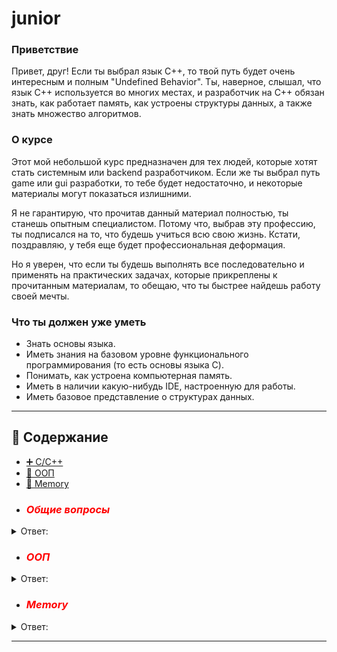 # junior

### Приветствие

Привет, друг! Если ты выбрал язык C++, то твой путь будет очень интересным и полным "Undefined Behavior". Ты, наверное,
слышал, что язык C++ используется во многих местах, и разработчик на C++ обязан знать, как работает память, как устроены
структуры данных, а также знать множество алгоритмов.

### О курсе

Этот мой небольшой курс предназначен для тех людей, которые хотят стать системным или backend разработчиком. Если же ты
выбрал путь game или gui разработки, то тебе будет недостаточно, и некоторые материалы могут показаться излишними.

Я не гарантирую, что прочитав данный материал полностью, ты станешь опытным специалистом. Потому что, выбрав эту
профессию, ты подписался на то, что будешь учиться всю свою жизнь. Кстати, поздравляю, у тебя еще будет профессиональная
деформация.

Но я уверен, что если ты будешь выполнять все последовательно и применять на практических задачах, которые прикреплены к
прочитанным материалам, то обещаю, что ты быстрее найдешь работу своей мечты.

### Что ты должен уже уметь

- Знать основы языка.
- Иметь знания на базовом уровне функционального программирования (то есть основы языка C).
- Понимать, как устроена компьютерная память.
- Иметь в наличии какую-нибудь IDE, настроенную для работы.
- Иметь базовое представление о структурах данных.

---

##  📑 Содержание
* [➕ C/C++](#-cc)
* [🧳 ООП](#инкапсуляция)
* [🧩 Memory](#выделение-и-управление-памятью)

[//]: # (* [⭐️ Эффективный C++]&#40;#effecive&#41;)

- ### <span style="color:red">*Общие вопросы*</span>

<details><summary>Ответ:</summary>

## ➕ C/C++

### const

#### Функция

1. Изменение переменной, указывающее на то, что переменная не может быть изменена;
2. Измененные указатели, разделенные на указатели на const (указатель на const) и указатели, которые сами являются
   константами (const указатель, const указатель);
3. Измененные ссылки, ссылки на константы (ссылка на const), используются для типов формальных параметров, что позволяет
   избежать копирования и модификации функции значений;
4. Украшение функции-члена, указывающее на то, что переменные-члены не могут быть изменены внутри функции-члена.

#### const Указатели и ссылки

* Указатель
    * Указатель на const
    * Указатель на саму константу (const указатель)
* Ссылка
    * Ссылка на const
    * Нет const ссылки, потому что ссылка является псевдонимом объекта, ссылка не является объектом

> (Думайте об этом для удобства) Значение, измененное const (после const), не может быть изменено, например `p2`, `p3` в
> примере использования ниже

#### использование

const использование

```c++
    // класс
    class A
    {
    private:
        const int a;                // константный объект-член, может использовать список инициализации или инициализатор в классе
    
    public:
        // Конструктор
        A() : a(0) { };
        A(int x) : a(x) { };        //  список инициализации
    
        //  const может использоваться для различения перегруженных функций
        int getValue();             //  обычная функция-член
        int getValue() const;       // константная функция-член, не должна изменять значение любого члена данных в классе
    };
    
    void function()
    {
        // объект
        A b;                        // обычный объект, может вызывать все функции-члены
        const A a;                  // константный объект, может вызывать только константные функции-члены
        const A *p = &a;            // переменная указателя, указывает на константный объект
        const A &q = a;             // ссылка на константный объект
    
        // указатель
        char greeting[] = "Hello";
        char* p1 = greeting;                // переменная указателя, указывающая на переменную массива символов
        const char* p2 = greeting;          // переменная указателя, указывающая на константу массива символов (char, за которым следует const, указывает на то, что указываемый символ (char) не может быть изменен)
        char* const p3 = greeting;          // сам по себе является константным указателем на переменную массива символов (const, за которым следует p3, указывает на то, что сам указатель p3 не может быть изменен)
        const char* const p4 = greeting;    // указатель на саму константу, указывающий на константу массива символов
    }
    
    // функция
    void function1(const int Var);           // переданные параметры являются неизменными внутри функции
    void function2(const char* Var);         // Содержимое, на которое указывает параметр указателя, является константой
    void function3(char* const Var);         // параметр указателя является константой
    void function4(const int& Var);          // ссылочный параметр является константой внутри функции
    
    // возвращаемое значение функции
    const int function5();      // возвращает константу
    const int* function6();     // возвращает переменную указателя на константу, используйте: const int * p = function6 ();
    int* const function7();     // возвращает константный указатель на переменную, используйте: int * const p = function7 ();
```

#### #define и const константы

| #define                                         | const константы                |
|-------------------------------------------------|--------------------------------|
| Макроопределения, эквивалентные замене символов | декларации констант            |
| предварительная обработка                       | обработка компилятора          |
| без проверки типов безопасности                 | с проверкой типов безопасности |
| без выделения памяти                            | требуется выделение памяти     |
| хранится в сегменте кода                        | хранится в сегменте данных     |
| Может быть отменено с помощью `#undef`          | Не отменяемый                  |

### static

#### Функция

1. Изменение обычных переменных, изменение области хранения и жизненного цикла переменных, делает переменные, хранящиеся
   в статической области, выделяет пространство перед запуском функции `main`, если есть начальное значение,
   инициализирует его начальным значением, если нет начального значения, система использует значение по умолчанию для
   его инициализации.
2. Изменение обычных функций для указания области действия функции, которая может использоваться только в файле, где
   определена функция. При разработке проекта с несколькими людьми, чтобы предотвратить дублирование имен от функций в
   пространствах имен других людей, вы можете позиционировать функции как статические.
3. Декорирование переменных-членов. Декорирование переменных-членов так, что все объекты содержат только одну из
   переменных, и вы можете получить доступ к члену без создания объекта.
4. Декорирование функций-членов. Декорирование функций-членов так, чтобы к ним можно было получить доступ без создания
   объектов, но в статических функциях не могут быть доступны нестатические члены.

### указатель this

1. Указатель `this` - это специальный указатель, скрытый в каждой нестатической функции-члене. Он указывает на объект,
   который вызвал функцию-член.
2. При вызове функции-члена на объекте компилятор сначала присваивает адрес объекта указателю `this`, а затем вызывает
   функцию-член. Каждый раз, когда функция-член обращается к члену данных, неявно используется указатель `this`.
3. Когда вызывается функция-член, автоматически передается неявный параметр, который является указателем на объект, где
   находится функция-член.
4. Указатель `this` неявно объявлен как: `ClassName * const this`, что означает, что указатель `this` не может быть
   присвоен; в `const` функции-члене класса `ClassName` тип указателя `this` для: `const ClassName * const`, это
   означает, что объект, на который указывает указатель `this`, не может быть изменен (то есть данные члены таких
   объектов не могут быть присвоены);
5. `this` - это не обычная переменная, а rvalue, поэтому вы не можете получить адрес `this` (вы не можете `& this`).
6. Часто необходимо явно ссылаться на указатель `this` в следующих сценариях:
    1. Для реализации цепочечной ссылки на объект;
    2. Чтобы избежать выполнения присваиваний на одном и том же объекте;
    3. При реализации некоторых структур данных, таких как `list`.

### inline функция

#### Особенности

* Эквивалентно записи содержимого inline функции при вызове inline функции;
* Эквивалентно прямому выполнению тела функции без выполнения шагов входа в функцию;
* Эквивалентно макросу, но с большей проверкой типов, чем у макроса, он действительно имеет функциональные
  характеристики;
* Компилятор обычно не встраивает inline функции, которые включают сложные операции, такие как циклы, рекурсия и
  переключение;
* Функции, определенные в объявлениях классов, кроме виртуальных функций, автоматически неявно рассматриваются как
  inline функции.

#### использование

inline использование

```c++
// Утверждение 1 (плюс inline, рекомендуется)
inline int functionName(int first, int second,...);

// утверждение 2 (без inline)
int functionName(int first, int second,...);

// определение
inline int functionName(int first, int second,...) {/****/};

// внутри определения класса, неявно inline
class A {
    int doA() { return 0; }         // неявное встраивание
}

// определение вне класса, необходимо явно встроить
class A {
    int doA();
}
inline int A::doA() { return 0; }   // требуется явное встраивание
```

#### Этапы обработки компилятора для inline функций

1. Скопировать тело inline функции в точку вызова `inline` функции;
2. Выделить пространство памяти для локальных переменных в используемой `inline` функции;
3. Сопоставить входные параметры и возвращаемые значения `inline` функции с пространством локальных переменных
   вызывающего метода;
4. Если у `inline` функции есть несколько точек возврата, превратите ее в ветвь в конце блока кода inline функции (
   используя `GOTO`).

#### Преимущества и недостатки

Преимущества

1. Inline функции, как и макрофункции, выполняют расширение кода на месте вызывающего, устраняя необходимость в толчении
   параметров на стек, открытии и восстановлении стековых кадров и возвращении результатов и т. д., тем самым улучшая
   скорость выполнения программы.
2. По сравнению с макрофункциями, inline функции выполняют проверку безопасности или автоматическое преобразование
   типов (как и обычные функции) при расширении кода, в то время как макроопределения этого не делают.
3. Объявление функции-члена, которое также определено в классе, автоматически преобразует его в inline функцию, поэтому
   inline функции могут получить доступ к переменным-членам класса, в то время как макроопределения не могут.
4. Inline функции можно отладить во время выполнения, в то время как макроопределения - нет.

Недостатки

1. Раздутие кода. Встраивание происходит за счет раздутия кода (копирования), устраняя накладные расходы на вызов
   функций. Если время выполнения кода в теле функции больше, чем стоимость вызова функции, то прирост эффективности
   будет небольшим. С другой стороны, копирование кода для каждого вызова inline функции увеличит общий размер кода
   программы и потребует больше памяти.
2. Inline функцию нельзя обновить с обновлением библиотеки функций. Изменения в inline функции требуют повторной
   компиляции, в отличие от не-inline, которую можно прямо связать.
3. Является ли она inline или нет, находится за пределами контроля программиста. Inline функции - это просто предложения
   компилятору. Решение о встраивании функций принимает компилятор.

#### Может ли виртуальная функция быть inline функцией?

> [Are "inline virtual" member functions ever actually "inlined"?](Http://www.cs.technion.ac.il/users/yechiel/c++-faq/inline-virtuals.html)

* Виртуальная функция может быть inline функцией. Inline может изменить виртуальную функцию, но она не может быть
  встроена, когда виртуальная функция проявляет полиморфизм.
* Встраивание рекомендуется компилятором, а полиморфизм виртуальных функций происходит во время выполнения. Компилятор
  не может знать, какой код вызывается во время выполнения, поэтому виртуальные функции не могут быть встроены во время
  выполнения (runtime).
* `inline virtual` Единственное время, когда она может быть встроена: компилятор знает, какой класс вызывает объект (
  например, `Base::who()` ), только если у компилятора есть фактический объект, а не указатель или ссылка на объект,
  произойдет.

Использование виртуальной функции inline

```c++
#include <iostream>  
using namespace std;
class Base
{
public:
	inline virtual void who()
	{
		cout << "Я Base\n";
	}
	virtual ~Base() {}
};
class Derived : public Base
{
public:
	inline void who()  // Неявное встраивание при не написании inline
	{
		cout << "Я Derived\n";
	}
};

int main()
{
	// Здесь виртуальная функция who () вызывается через конкретный объект (b) класса (Base), который может быть определен во время компиляции, поэтому он может быть встроен, но будет ли он встроен, зависит от компиляции Устройство.
	Base b;
	b.who();

	// Здесь виртуальная функция вызывается через указатель, который является полиморфным и должен быть определен во время выполнения, поэтому он не может быть встроен.
	Base *ptr = new Derived();
	ptr->who();

	// Поскольку Base имеет виртуальный деструктор (virtual ~ Base () {}), при удалении сначала вызывается деструктор Derived, а затем деструктор Base, чтобы предотвратить утечки памяти.
	delete ptr;
	ptr = nullptr;

	system("pause");
	return 0;
} 
```

### volatile

```c++
volatile int i = 10; 
```

* Ключевое слово volatile является модификатором типа, и переменная типа, объявленная с его помощью, указывает, что она
  может быть изменена некоторыми факторами, неизвестными компилятору (операционная система, аппаратное обеспечение,
  другие потоки и т. д.). Таким образом, использование volatile говорит компилятору, что такие объекты не следует
  оптимизировать.
* Переменные, объявленные с помощью ключевого слова volatile, должны быть извлечены из памяти при каждом доступе к ним (
  переменные, которые не изменяются с помощью volatile, могут быть извлечены из регистров CPU из-за оптимизации
  компилятора)
* const может быть volatile (например, регистр состояния только для чтения)
* Указатель может быть volatile

### assert()

Утверждения являются макросами, а не функциями. Прототип макроса assert определен в `<assert.h>` (C), `<cassert>` (
C ++), и его роль заключается в прекращении выполнения программы, если его условие возвращает ошибку. Вы можете
отключить assert, определив `NDEBUG`, но это должно быть в начале исходного кода, перед `include <assert.h>` .

assert () использует

```c++
#define NDEBUG          // Добавьте эту строку, assert не доступен
#include <assert.h>

assert( p != NULL );    // assert не доступен
```

### sizeof()

* sizeof для массивов - получить размер всего массива.
* sizeof для указателей - получить размер пространства, занимаемого самим указателем.

### #pragma pack(n)

Установите структуру, объединение и переменные-члены класса, чтобы быть выровненными по n-байтам

#pragma pack (n) использует

```c++
#pragma pack(push)  // сохранить состояние выравнивания
#pragma pack(4)     // Установить 4-байтовое выравнивание

struct test
{
    char m1;
    double m4;
    int m3;
};

#pragma pack(pop)   // Восстановить выравнивание
```

### Поле битов

```c++
Bit mode: 2;    // mode состоит из 2 цифр
```

Класс может определить свои (нестатические) данные-члены в виде полей битов, которые содержат определенное количество
двоичных битов в поле битов. Когда программа должна передать двоичные данные другим программам или аппаратным
устройствам, обычно используется поле битов.

* Расположение поля битов в памяти зависит от машины
* Тип поля битов должен быть целым или перечисляемым типом. Поведение поля битов в знаковом типе будет зависеть от
  реализации.
* Оператор извлечения (&) не может быть применен к полю битов, и ни один указатель не может указывать на поле битов
  класса

### extern "C"

* Функции или переменные с квалификатором extern имеют тип extern
* Переменные и функции, декорированные с помощью `extern" C "`, компилируются и связываются в C

Функция `extern" C "` заключается в том, чтобы позволить компилятору C ++ рассматривать код, объявленный с
помощью `extern" C "`, как код на языке C, что может избежать проблемы, что код не может быть связан с символами в
библиотеке языка C из-за модификации символов. .

extern "C" демо

```c++
#ifdef __cplusplus
extern "C" {
#endif

void *memset(void *, int, size_t);

#ifdef __cplusplus
}
#endif
```

### struct с typedef struct

#### В C

```c++
// c
typedef struct Student {
    int age; 
} S;
```

Эквивалентно

```c++
// c
struct Student { 
    int age; 
};

typedef struct Student S;
```

В этот момент `S` эквивалентен` struct Student`, но два идентификатора пространства имен различны.

Вы также можете определить `void Student(){}`, который не конфликтует с `struct Student` .

#### На C++

Правила компилятора для размещения символов (правила поиска) изменились, поэтому они отличаются от языка C.

Во-первых, если определено `struct Student {...};` в пространстве идентификаторов класса, при
использовании `Student me;` компилятор будет искать в глобальной таблице идентификаторов. Если `Student` не найден, он
будет искать в идентификаторе класса.

Это означает, что можно использовать `Student` или `struct Student`, как показано ниже:

```c++
// cpp
struct Student { 
    int age; 
};

void f( Student me );       // верно, ключевое слово "struct" можно опустить
```

Если определена функция с тем же именем, что и `Student`, `Student` представляет только функцию, а не структуру, как
показано ниже:

```c++
typedef struct Student { 
    int age; 
} S;

void Student() {}           //Верно, "Student" представляет только эту функцию после определения

//void S() {}               // Ошибка, символ "S" уже определен как псевдоним для "struct Student"

int main() {
    Student(); 
    struct Student me;      // Или "S me";
    return 0;
}
```

### struct и class в C ++

В общем, struct больше подходит для реализации структуры данных, а class больше подходит для реализации объекта.

#### Разница

* Самое существенное отличие - это контроль доступа по умолчанию
    1. Наследуемые права доступа по умолчанию. У struct они публичные, а у class - приватные.
    2. struct как тело реализации структуры данных, его контроль доступа к данным по умолчанию является публичным, а
       class как тело реализации объекта, его контроль доступа к переменным-членам по умолчанию является приватным.

### union union

Union - это специальный класс, который экономит пространство. Union может иметь несколько членов данных, но только один
член данных может иметь значение в любое время. Когда члену присваивается значение, другие члены становятся
неопределенными. Union имеет следующие характеристики:

* Символ контроля доступа по умолчанию - public
* Может содержать конструкторы и деструкторы
* Не может содержать членов типа ссылки
* Не может наследоваться от других классов и не может использоваться в качестве базового класса
* Не может содержать виртуальных функций
* Анонимный union может напрямую обращаться к членам union в области, где он определен
* Анонимный union не может содержать защищенных членов или частных членов
* Глобальный анонимный union должен быть статическим

демо union

```c++
#include<iostream>

union UnionTest {
    UnionTest() : i(10) {};
    int i;
    double d;
};

static union {
    int i;
    double d;
};

int main() {
    UnionTest u;

    union {
        int i;
        double d;
    };

    std::cout << u.i << std::endl;  // Вывод UnionTest union 10

    ::i = 20;
    std::cout << ::i << std::endl;  // Вывод глобального статического анонимного union 20

    i = 30;
    std::cout << i << std::endl;    // Вывод локального анонимного union 30

    return 0;
}
```

### C реализует классы C ++

C реализует объектно-ориентированные особенности C ++ (инкапсуляция, наследование, полиморфизм)

* Инкапсуляция: Используйте указатели на функции для инкапсуляции свойств и методов в структурах
* Наследование: вложенность структур
* Полиморфизм: указатели на функции родительских и дочерних методов отличаются

> [Можно ли написать объектно-ориентированный код на C? [закрыто]](https://stackoverflow.com/a/351745)

### explicit (ключевое слово)

* Модификация конструктора explicit предотвращает неявное преобразование и инициализацию копированием
* Явные преобразования могут предотвратить неявные преобразования, за
  исключением [преобразования по контексту](https://en.cppreference.com/w/cpp/language/implicit_conversion)

демо explicit

```c++
struct A
{
	A(int) { }
	operator bool() const { return true; }
};

struct B
{
	explicit B(int) {}
	explicit operator bool() const { return true; }
};

void doA(A a) {}

void doB(B b) {}

int main()
{
	A a1(1);		// OK: прямая инициализация
	A a2 = 1;		// OK: инициализация копированием
	A a3{ 1 };		// OK: прямая инициализация списка
	A a4 = { 1 };		// OK: инициализация копированием списка
	A a5 = (A)1;		// OK: разрешено явное преобразование static_cast
	doA(1);			// OK: разрешено неявное преобразование из int в A
	if (a1);		// OK: неявное преобразование из A в bool с использованием функции преобразования A ::operator bool()
	bool a6(a1);		// OK: неявное преобразование из A в bool с использованием функции преобразования A::operator bool()
	bool a7 = a1;		// OK: неявное преобразование из A в bool с использованием функции преобразования A::operator bool()
	bool a8 = static_cast<bool>(a1);  // OK: static_cast для прямой инициализации

	B b1(1);		// OK: прямая инициализация
	B b2 = 1;		// Ошибка: объект, измененный с помощью явного конструктора, не может быть инициализирован копированием
	B b3{ 1 };		// OK: прямая инициализация списка
	B b4 = { 1 };		// Ошибка: объект, измененный с помощью явного конструктора, не может инициализировать список копированием
	B b5 = (B)1;		// OK: разрешено явное преобразование static_cast
	doB(1);			// Ошибка: объекты, конструктор которых явно изменен, не могут быть неявно преобразованы из int в B
	if (b1);		// OK: объекты, измененные с помощью явной функции преобразования B::operator bool(), могут быть преобразованы из B в bool по контексту
	bool b6(b1);		// OK: объекты, измененные с помощью явной функции преобразования B::operator bool(), могут быть преобразованы из B в bool по контексту
	bool b7 = b1;		// Ошибка: объекты, измененные с помощью явной функции преобразования B :: operator bool (), не могут быть неявно преобразованы
	bool b8 = static_cast<bool>(b1);  // OK: static_cast выполняет прямую инициализацию

	return 0;
}
```

### friend - класс-друг и функция-друг

* Доступ к приватным членам
* Разрушение инкапсуляции
* Дружба не транзитивна
* Односторонняя дружба
* Нет ограничений на форму и количество деклараций дружбы

### using

#### Использование выражения

`using declaration` вводит только одного члена пространства имен за раз. Это позволяет нам точно знать, какое имя
ссылается в программе. Например:

```c++
using namespace_name :: name;
```

#### Использование декларации конструктора

В C ++ 11 производный класс может повторно использовать конструктор, определенный его непосредственным базовым классом.

```c++
class Derived : Base {
public:
    using Base::Base;
    /* ... */
};
```

Как указано выше, для каждого конструктора базового класса компилятор генерирует соответствующий ему конструктор
производного класса (список параметров точно такой же). Генерируется следующий тип конструктора:

```c++
Derived (parms): Base (args) {}
```

#### Инструкции using

Директива `using` делает видимыми все имена в определенном пространстве имен, поэтому нам не нужно добавлять к ним
никаких префиксных квалификаторов. Например:

```c++
using namespace_name name;
```

#### Минимизация `using directives` для загрязнения пространств имен

> В общем, безопаснее использовать команду using, чем компилировать команду using, потому что она **импортирует только
указанное имя**. Если имя конфликтует с локальным именем, компилятор **выдаст инструкции**. Компилировать команду using
> импортирует все имена, включая имена, которые могут быть не нужны. Если есть конфликт с локальным именем, локальное
> имя
> переопределит версию пространства имен, и компилятор не выдаст предупреждение. Кроме того, открытость пространства
> имен
> означает, что имена пространства имен могут быть разбросаны в разных местах, что затрудняет точное знание, какие имена
> были добавлены.

демо using

Минимизация `using directives`

```c++
using namespace std;
```

Вы должны чаще использовать `using declarations`

```c++
int x;
std::cin >> x ;
std::cout << x << std::endl;
```

или

```c++
using std::cin;
using std::cout;
using std::endl;
int x;
cin >> x;
cout << x << endl;
```

### :: оператор разрешения области видимости

#### классификация

1. Глобальная область видимости (`:: name`): используется перед именами типов (классы, члены класса, функции-члены,
   переменные и т. д.), чтобы указать, что область видимости - это глобальное пространство имен
2. Символ области видимости класса (`class :: name`): используется для указания, что область видимости указанного типа
   относится к классу
3. Область видимости пространства имен (`namespace :: name`): используется для указания, что область видимости
   указанного типа относится к пространству имен

демо ::

```c++
int count = 11;         // Глобальный (: :) count

class A {
public:
	static int count;   // Count (A::count) класса A
};
int A::count = 21;

void fun()
{
	int count = 31;     // Инициализируем локальный count как 31
	count = 32;         // Устанавливаем локальный count как 32
}

int main() {
	::count = 12;       // Тест 1: Устанавливаем глобальный count как 12

	A::count = 22;      // Тест 2: Устанавливаем count класса A как 22

	fun();		        // Тест 3

	return 0;
}
```

### enum - тип enum

#### Область перечисления

```c++
enum class open_modes { input, output, append };
```

#### Неограниченный тип перечисления

```c++
enum color { red, yellow, green };
enum { floatPrec = 6, doublePrec = 10 };
```

### decltype

Ключевое слово decltype используется для проверки объявленного типа или типа выражения и классификации значения
сущности. грамматика:

```c++
decltype ( expression )
```

демо decltype

```c++
// Возврат хвоста позволяет нам объявить тип возврата после списка параметров
template <typename It>
auto fcn(It beg, It end) -> decltype(*beg)
{
    / обработка последовательности
    return *beg;     // возвращаем ссылку на элемент в последовательности
}
// Чтобы использовать члены параметра шаблона, вы должны использовать typename
template <typename It>
auto fcn2(It beg, It end) -> typename remove_reference<decltype(*beg)>::type
{
    // обработка последовательности
    return * beg; // возвращаем копию элемента в последовательности
}
```

### ссылка

#### ссылка lvalue

Обычная ссылка, которая обычно представляет собой идентичность объекта.

#### ссылка rvalue

Ссылка rvalue - это ссылка, которая должна быть связана с rvalue (временным объектом, объектом, подлежащим уничтожению)
и обычно представляет собой значение объекта.

Ссылка rvalue реализует Move Sementics и Perfect Forwarding. Ее основная цель двояка:

* Устранить ненужное копирование объектов при взаимодействии двух объектов, экономя вычислительные ресурсы хранения и
  повышая эффективность.
* Возможность более кратко определить обобщенные функции.

#### Сворачивание ссылок

* `X & &`, `X & &&`, `X && &` могут быть свернуты в `X &`
* `X && &&` может быть свернут в `X &&`

### Макрос

* Определение макроса может реализовать функцию, похожую на функцию, но это все же не функция, и "параметры" в скобках в
  определении макроса - это не настоящие параметры. "Параметры" заменяются один к одному при расширении макроса.

### Список инициализации членов

преимущества

* Более эффективно: Нет необходимости вызывать конструктор по умолчанию еще раз.
* В некоторых случаях необходимо использовать список инициализации:
    1. Константные члены, потому что константы можно только инициализировать и не могут быть присвоены, поэтому они
       должны быть помещены в список инициализации
    2. Типы ссылок. Ссылки должны быть инициализированы в момент определения и не могут быть переназначены, поэтому они
       также должны быть записаны в список инициализации.
    3. Нет класса типа для конструктора по умолчанию, потому что список инициализации можно использовать для
       инициализации без необходимости вызывать конструктор по умолчанию.

### initializer_list список инициализации

Инициализируйте объект с помощью списка инициализаторов в фигурных скобках, где соответствующий конструктор принимает
параметр `std :: initializer_list`.

использование initializer_list

```c++
#include <iostream>
#include <vector>
#include <initializer_list>
 
template <class T>
struct S {
    std::vector<T> v;
    S(std::initializer_list<T> l) : v(l) {
         std::cout << "constructed with a " << l.size() << "-element list\n";
    }
    void append(std::initializer_list<T> l) {
        v.insert(v.end(), l.begin(), l.end());
    }
    std::pair<const T*, std::size_t> c_arr() const {
        return {&v[0], v.size()};  // Copy the list initialization in the return statement
                                   // this does not use std :: initializer_list
    }
};
 
template <typename T>
void templated_fn(T) {}
 
int main()
{
    S<int> s = {1, 2, 3, 4, 5}; // copy initialization
    s.append({6, 7, 8});      // list initialization in function call
 
    std::cout << "The vector size is now " << s.c_arr().second << " ints:\n";
 
    for (auto n : s.v)
        std::cout << n << ' ';
    std::cout << '\n';
 
    std::cout << "Range-for over brace-init-list: \n";
 
    for (int x : {-1, -2, -3}) // auto rules make this band for work
        std::cout << x << ' ';
    std::cout << '\n';
 
    auto al = {10, 11, 12};   // special rules for auto
 
    std::cout << "The list bound to auto has size() = " << al.size() << '\n';
 
//    templated_fn({1, 2, 3}); // Compile error! "{1, 2, 3}" is not an expression,
                              // it has no type, so T cannot infer
    templated_fn<std::initializer_list<int>>({1, 2, 3}); // OK
    templated_fn<std::vector<int>>({1, 2, 3});           // also OK
}
```

### СТОП! Возьмите перерыв :)

- Ваша задача теперь - использовать на практике то, что вы прочитали.
- Перейдите по ссылке и выполните задачи уровня "easy", их около 30. У меня ушло 2 дня на это, когда я был
  новичком. [Удачи вам, и не забудьте вернуться](https://leetcode.com/tag/math/).

</details>

- ### <span style="color:red">*ООП*</span>

<details><summary>Ответ:</summary>

Объектно-ориентированное программирование (ООП) - это модель программирования программ с объектными концепциями, а также
абстрактный подход к разработке программ.

![Особенности объектно-ориентированного](img/junior/UML_diagrams_overview.svg.png)

Три особенности объектно-ориентированного - инкапсуляция, наследование и полиморфизм

### Инкапсуляция

Инкапсулируйте объективные вещи в абстрактные классы, и классы могут использовать только свои собственные данные и
методы для доверенных классов или объектов для работы, и скрывать недоверенную информацию. Ключевые слова: public,
protected, private. Не пишите по умолчанию в private.

* `public` члены: могут быть доступны любой сущности
* `protected` члены: разрешено доступ только подклассам и функциям-членам этого класса
* `private` члены: доступны только функциям-членам, классам-друзьям или функциям-друзьям этого класса

### Наследование

* Базовый класс (родительский класс) ——&gt; производный класс (подкласс)

#### Полиморфизм

* Полиморфизм, то есть множественные состояния (формы). Проще говоря, мы можем определить полиморфизм как способность
  сообщения отображаться в нескольких формах.
* Полиморфизм основан на инкапсуляции и наследовании.
* Классификация и реализация полиморфизма C:
    1. Ad-hoc Полиморфизм (во время компиляции): перегрузка функций, перегрузка операторов
    2. Подтип Полиморфизма (во время выполнения): виртуальная функция
    3. Параметрический Полиморфизм (во время компиляции): шаблон класса, шаблон функции
    4. Принудительный Полиморфизм (компиляция / выполнение): базовое преобразование типов, пользовательское
       преобразование типов

> [Четыре Полиморфизма в C++](https://catonmat.net/cpp-polymorphism)

#### Статический полиморфизм (во время компиляции / раннее связывание)

Перегрузка функций

```c++
class A
{
public:
    void do(int a);
    void do(int a, int b);
};
```

#### Динамический полиморфизм (во время выполнения / позднее связывание)

* Виртуальные функции: украшают функции-члены виртуальными, чтобы сделать их виртуальными
* Динамическое связывание: динамическое связывание происходит, когда виртуальная функция вызывается с использованием
  ссылки или указателя на базовый класс

**заметка:**

* Вы можете присвоить объект производного класса указателю или ссылке базового класса, и наоборот
* Обычные функции (не функции-члены класса) не могут быть виртуальными функциями
* Статические функции (static) не могут быть виртуальными функциями
* Конструктор не может быть виртуальной функцией (потому что когда вызывается конструктор, указатель виртуальной таблицы
  не находится в пространстве памяти объекта, указатель виртуальной таблицы должен быть сформирован после вызова
  конструктора)
* Встроенная функция не может быть виртуальной функцией, когда она показывает полиморфизм. Для объяснения см.:Может ли
  виртуальная функция быть встроенной функцией?

    - <details><summary>Ответ:</summary>
       Виртуальная функция может быть объявлена как встроенная с помощью ключевого слова inline, но компилятор может проигнорировать это объявление. Виртуальные функции обычно не являются встроенными, потому что они используют механизм динамического связывания, который требует определения адреса функции во время выполнения. Встроенные функции, с другой стороны, вставляются непосредственно в точку вызова во время компиляции
      </details>

Демо динамического полиморфизма

```c++
class Shape                     // класс формы
{
public:
    virtual double calcArea()
    {
        ...
    }
    virtual ~Shape();
};
class Circle : public Shape     // класс круга
{
public:
    virtual double calcArea();
    ...
};
class Rect : public Shape       // класс прямоугольника
{
public:
    virtual double calcArea();
    ...
};
int main()
{
    Shape * shape1 = new Circle(4.0);
    Shape * shape2 = new Rect(5.0, 6.0);
    shape1->calcArea();         // вызов метода в классе круга
    shape2->calcArea();         // вызов метода в классе прямоугольника
    delete shape1;
    shape1 = nullptr;
    delete shape2;
    shape2 = nullptr;
    return 0;
}
```

### Виртуальный деструктор

Виртуальный деструктор - это для разрешения указателя базового класса на объект производного класса и удаления объекта
производного класса с помощью указателя базового класса.

Демо виртуального деструктора

```c++
class Shape
{
public:
    Shape();                    // Конструктор не может быть виртуальным
    virtual double calcArea();
    virtual ~Shape();           // виртуальный деструктор
};
class Circle : public Shape     // класс круга
{
public:
    virtual double calcArea();
    ...
};
int main()
{
    Shape * shape1 = new Circle(4.0);
    shape1->calcArea();    
    delete shape1;  // Поскольку у Shape есть виртуальный деструктор, когда delete удаляет память, он сначала вызывает деструктор подкласса, а затем деструктор базового класса, чтобы предотвратить утечки памяти.
    shape1 = NULL;
    return 0；
}
```

### Чистые виртуальные функции

Чистая виртуальная функция - это особый вид виртуальной функции. Вы не можете дать значимую реализацию виртуальной
функции в базовом классе. Вместо этого вы объявляете его как чистую виртуальную функцию. Его реализация оставлена для
производных классов базового класса.

```c++
virtual int A() = 0;
```

### Виртуальные функции и чисто виртуальные функции

* Если в классе объявлена виртуальная функция, она реализуется, даже если она пуста. Её роль заключается в том, чтобы
  позволить этой функции быть переопределенной в подклассах. Так компилятор может использовать позднее связывание для
  достижения полиморфизма. Чисто виртуальная функция — это всего лишь интерфейс. Это объявление функции. Её реализацию
  необходимо оставить в подклассе.
* Виртуальные функции не могут быть переопределены в подклассах, но чисто виртуальные функции должны быть реализованы в
  подклассах для создания экземпляров подклассов.
* Виртуальный класс используется для "наследования реализации". Наследование интерфейса также означает наследование
  реализации родительского класса. Чисто виртуальные функции сосредотачиваются на единообразии интерфейса, а реализация
  выполняется подклассами.
* Класс с чисто виртуальной функцией называется абстрактным классом. Этот класс не может напрямую создавать объекты. Он
  может быть использован только после наследования и переопределения его виртуальной функции. После наследования
  абстрактного класса подклассы могут оставаться абстрактными или стать обычными классами.
* Виртуальный базовый класс — это базовый класс в виртуальном наследовании, подробности см. ниже.

> [C++ и связь виртуальных функций и pure виртуальных функций](./materials/virtual_functs.md)

### Указатель на виртуальную функцию, таблица виртуальных функций

* Указатель на виртуальную функцию: В объекте, содержащем класс виртуальной функции, он указывает на таблицу виртуальных
  функций, которая определяется во время выполнения.
* Таблица виртуальных функций: в программе в разделе только для чтения данных (`.rodata section`,
  см.: [структура хранения объектного файла](https://blog.twofei.com/496/)) хранятся указатели на виртуальные функции.
  Если производный класс реализует виртуальную функцию базового класса, указатель на виртуальную функцию исходного
  базового класса перезаписывается в виртуальной таблице и создается в соответствии с объявлением класса на этапе
  компиляции.

> [Механизм реализации функции (таблицы) C++ и моделирование реализации на языке C](https://blog.twofei.com/496/)

### Виртуальное наследование

Виртуальное наследование используется для решения проблемы ромбовидного наследования в условиях множественного
наследования (тратится место хранения и возникает неоднозначность).

Принцип реализации на нижнем уровне связан с компилятором. Обычно он реализуется с помощью **указателя на виртуальный
базовый класс** и **таблицы виртуального базового класса**. Каждый подкласс, наследуемый виртуально, имеет указатель на
виртуальный базовый класс (занимает место хранения указателя, 4 байта) и таблицу виртуального базового класса (не
занимает место хранения объектов класса) (Следует подчеркнуть, что виртуальный базовый класс все равно будет иметь копию
в подклассе, но будет не более одной копии, а не внутри подкласса); когда подкласс виртуального наследования наследуется
в качестве родительского класса, указатель на виртуальный базовый класс также будет унаследован.

На самом деле, `vbptr` относится к указателю на виртуальную базовую таблицу. Этот указатель указывает на виртуальную
базовую таблицу. Виртуальная таблица записывает смещение адреса виртуального базового класса и этого класса. Смещение
адреса, чтобы были найдены члены виртуального базового класса, и виртуальное наследование не нужно поддерживать две
идентичные копии общего базового класса (виртуального базового класса), как это делается при обычном множественном
наследовании, экономя место хранения.

### Виртуальное наследование, виртуальные функции

* Сходства: Оба используют виртуальные указатели (оба занимают место в классе) и виртуальные таблицы (оба не занимают
  место в классе)
* Разница:
    * Виртуальное наследование
        * Виртуальный базовый класс все еще существует в наследуемом классе и занимает только место в памяти
        * Таблица виртуального базового класса хранит смещение виртуального базового класса относительно прямого
          наследуемого класса
    * Виртуальная функция
        * Виртуальные функции не занимают место в памяти
        * Таблица виртуальных функций хранит адрес виртуальной функции

### Шаблонные классы, шаблоны членов, виртуальные функции

* Виртуальные функции могут использоваться в шаблонных классах
* Шаблон члена класса (будь то обычный класс или шаблон класса) (это функция-член шаблона) не может быть виртуальной
  функцией

### Абстрактный класс, интерфейсный класс, агрегатный класс

* Абстрактный класс: класс, содержащий чистые виртуальные функции
* Интерфейсный класс: Абстрактный класс, содержащий только чистые виртуальные функции
* Агрегатные классы: Пользователи могут напрямую обращаться к их членам и имеют специальный синтаксис инициализации.
  Соответствуют следующим характеристикам:
    * Все члены являются общедоступными
    * Конструктор не определен
    * Нет инициализации в классе
    * Нет базового класса, нет виртуальной функции

### СТОП! Возьмите перерыв :)

- Ваша задача теперь - использовать на практике то, что вы прочитали.
- Перейдите по ссылке и выполните задачи уровня "easy", их около 50. У меня ушло 3 дня на это, когда я был
  новичком. [Удачи вам, и не забудьте вернуться](https://leetcode.com/tag/tree/).

</details>

- ### <span style="color:red">*Memory*</span>

<details><summary>Ответ:</summary>

### Выделение и управление памятью

#### malloc, calloc, realloc, alloca

1. malloc: запросить указанное количество байтов памяти. Начальное значение в запрошенной памяти неопределенно.
2. calloc: для объекта указанной длины выделить память, которая может содержать указанное количество объектов. Каждый
   бит запрошенной памяти инициализируется на 0.
3. realloc: изменить длину ранее выделенной памяти (увеличить или уменьшить). При увеличении длины может потребоваться
   перемещение содержимого ранее выделенной области в другую достаточно большую область, при этом начальное значение в
   новой добавленной области неопределенно.
4. alloca: запросить память на стеке. Когда программа выходит из стека, она автоматически освобождает память. Однако
   следует отметить, что alloca не является переносимой и сложной для реализации на машинах без традиционных стеков.
   alloca не следует использовать в программах, которые должны быть широко портированы. C99 поддерживает массивы
   переменной длины (VLAs) и может использоваться вместо alloca.

#### malloc, free

Используются для выделения и освобождения памяти

Использование malloc, free

Запросить память и подтвердить успешность заявки

```c++
char *str = (char*) malloc(100);
assert(str != nullptr);
```

Указатель пуст после освобождения памяти

```c++
free(p); 
p = nullptr;
```

#### new、delete

1. new / new []: делают две вещи, сначала вызывают malloc на нижнем уровне для выделения памяти, а затем вызывают
   конструктор (создают объект).
2. delete / delete []: также выполняют две вещи, сначала вызывают деструктор (очищают ресурсы), а затем вызывают free на
   нижнем уровне для освобождения пространства.
3. new автоматически вычисляет количество требуемых байтов при запросе памяти, а malloc требует от нас ввода количества
   байтов запрошенного пространства памяти.

Демонстрация new, delete

Запросить память и подтвердить успешность заявки

```c++
int main()
{
    T* t = new T();     // сначала выделение памяти, затем конструктор
    delete t;           // сначала деструктор, затем освобождение памяти
    return 0;
}
```

#### Позиционированный new

Позиционированный new (placement new) позволяет нам передавать дополнительные адресные параметры в new для создания
объектов в заранее указанной области памяти.

```c++
new (place_address) type
new (place_address) type (initializers)
new (place_address) type [size]
new (place_address) type [size] { braced initializer list }
```

* `place_address` - это указатель
* `initializers` предоставляет (возможно, пустой) список начальных значений, разделенных запятыми

### delete this - это законно?

> [Законно ли (и морально) для функции-члена сказать delete this?](https://isocpp.org/wiki/faq/freestore-mgmt#delete-this)

Законно, но:

1. Должно быть гарантировано, что этот объект выделен через `new` (не `new[]`, не позиционированный new, не на стеке, не
   глобальный, не член других объектов)
2. Вы должны гарантировать, что функция-член, которая вызывает delete this, является последней функцией-членом, которая
   вызывает this
3. Вы должны гарантировать, что функция-член не вызывает this после `delete this`
4. Убедитесь, что никто не использует его после delete this

### Как определить класс, который может генерировать объекты только на куче (на стеке)?

> [Как определить класс, который может генерировать объекты только на куче (на стеке)?](https://www.nowcoder.com/questionTerminal/0a584aa13f804f3ea72b442a065a7618)

#### Только на куче

Метод: Сделать деструктор приватным

Причина: C ++ - это язык со статической привязкой. Компилятор управляет жизненным циклом объектов на стеке. Когда
компилятор выделяет стековое пространство для объектов класса, он сначала проверяет доступность деструктора класса. Если
деструктор недоступен, объект не может быть создан на стеке.

#### Только на стеке

Метод: перегрузить new и delete как private

Причина: Объект генерируется на куче с использованием операции new. Процесс делится на два этапа: на первом этапе
используется new для поиска доступной памяти на куче и выделения ее объекту; на втором этапе вызывается конструктор для
создания объекта. Установив операцию new в private, первый этап не может быть завершен, и объекты не могут быть
сгенерированы на куче.

### Умный указатель

#### В стандартной библиотеке C ++ (STL)

файл заголовка：`#include <memory>`

#### C++ 98

```cpp
std::auto_ptr<std::string> ps (new std::string(str))；
```

#### C++ 11

1. shared_ptr
2. unique_ptr
3. weak_ptr
4. auto_ptr (Устарел в C ++ 11)

* Класс shared_ptr реализует концепцию совместного владения. Несколько умных указателей указывают на один и тот же
  объект, и этот объект и его связанные ресурсы освобождаются, когда "последняя ссылка уничтожается". Для выполнения
  вышеуказанной работы в более сложных сценариях стандартная библиотека предоставляет вспомогательные классы, такие как
  weak_ptr, bad_weak_ptr и enable_shared_from_this.
* Класс unique_ptr реализует концепцию исключительного владения или строгого владения, обеспечивая, чтобы только один
  умный указатель мог указывать на объект в одно и то же время. Вы можете передать владение. Это особенно полезно для
  избежания утечек ресурсов, таких как забывание удалить после new.

##### shared_ptr

Несколько умных указателей могут делить один и тот же объект, и последний из объектов имеет обязанность уничтожить
объект и очистить все ресурсы, связанные с объектом.

* Поддержка пользовательского удалителя, которая может предотвратить проблемы Cross-DLL (объект создается с помощью new
  в динамической библиотеке ссылок (DLL), но удаляется другой DLL), и мьютекс автоматически освобождается

##### weak_ptr

weak_ptr позволяет вам делиться, но не владеть объектом. Как только последний умный указатель, который владеет объектом,
теряет владение, любой weak_ptr автоматически становится пустым. Поэтому, в дополнение к конструкторам по умолчанию и
копированию, weak_ptr предоставляет только конструктор "принять shared_ptr".

* Проблема циклов ссылок (два объекта, которые не использовались, фактически ссылаются друг на друга, заставляя их
  появляться в состоянии "использовано")

##### unique_ptr

`unique_ptr` - это тип, который стал доступен только с `C ++ 11`, и это умный указатель, который может помочь избежать
утечек ресурсов во время исключений. Используя исключительное владение, вы можете гарантировать, что объект и его
соответствующий ресурс принадлежат только одному указателю в одно и то же время. Как только вы уничтожите владение или
запрограммируете пустоту, или начнете владеть другим объектом, ранее владеемый объект будет уничтожен, и любые
соответствующие ресурсы будут освобождены.

* unique_ptr используется вместо auto_ptr

##### auto_ptr

Устарел в c ++ 11 из-за отсутствия языковых функций, таких как семантика `std::move` "для конструирования и
присваивания", и других недостатков.

##### Сравнение auto_ptr и unique_ptr

* auto_ptr может быть присвоен копия, и владение передается после копирования; unqiue_ptr не имеет семантики
  присваивания копий, но реализует семантику `move`;
* объекты auto_ptr не могут управлять массивами (разрушительный вызов `delete`), unique_ptr может управлять массивами (
  разрушительный вызов` delete [] `);

### Оператор приведения типов

> [MSDN. Оператор приведения типов](https://msdn.microsoft.com/zh-CN/library/5f6c9f8h.aspx)

#### static_cast

* Для неполиморфных преобразований
* Не выполняет проверку типа во время выполнения (безопасность преобразования не так хороша, как у dynamic_cast)
* Обычно используется для преобразования числовых типов данных (например, float-> int)
* Вы можете перемещать указатель по всей иерархии классов. Это безопасно (восходящее преобразование) для преобразования
  дочернего класса в родительский класс, и это не безопасно для преобразования родительского класса в дочерний класс (
  потому что в дочернем классе могут быть поля или методы, которых нет в родительском классе)

> Восходящее приведение является неявным преобразованием.

#### dynamic_cast

* Для полиморфных преобразований типов
* Выполняет проверку типа во время выполнения
* Применим только к указателям или ссылкам
* Преобразование неоднозначных указателей будет неудачным (вернет nullptr), но исключение не будет выброшено
* Вы можете перемещать указатель по всей иерархии классов, включая восходящее преобразование, нисходящее преобразование

#### const_cast

* Используется для удаления const, volatile и __unaligned свойств (например, преобразование const int в int)

#### reinterpret_cast

* Простое переинтерпретация для битов
* Неправильное использование оператора reinterpret_cast может быть очень рискованным. Если требуемое преобразование само
  по себе не является низкоуровневым, вы должны использовать один из других операторов приведения.
* Позволяет преобразование любого указателя в любой другой тип указателя (например, `char *` в `int *` или `One_class *`
  в `Unrelated_class *`, но само по себе это не безопасно)
* Также позволяет преобразование любого целочисленного типа в любой тип указателя и обратное преобразование.
* Оператор reinterpret_cast не может потерять const, volatile или __unaligned атрибуты.
* Практическое использование reinterpret_cast находится в хеш-функции, которая предназначена для отображения значений на
  индексы, делая два разных значения едва кончаются с тем же индексом.

#### bad_cast

* Оператор dynamic_cast выбрасывает исключение bad_cast, потому что приведение к ссылочному типу не удалось.

Демонстрация bad_cast

```cpp
try {  
    Circle& ref_circle = dynamic_cast<Circle&>(ref_shape);   
}  
catch (bad_cast b) {  
    cout << "Caught: " << b.what();  
} 
```

### Информация о типе во время выполнения (RTTI)

#### dynamic_cast

* Для полиморфных преобразований типов

#### typeid

* Оператор typeid позволяет определить тип объекта во время выполнения
* type \ _id возвращает ссылку на объект type \ _info
* Если вы хотите получить тип данных производного класса через указатель базового класса, базовый класс должен иметь
  виртуальную функцию
* Может получить только фактический тип объекта

#### type_info

* Класс type_info описывает информацию о типе, генерируемую компилятором в программе. Объекты этого класса могут
  эффективно хранить указатели на имена типов. Класс type_info также может хранить закодированные значения, подходящие
  для сравнения, равны ли два типа, или сравнения их порядка перестановки. Правила кодирования и порядок перестановки
  для типов не указаны и могут варьироваться от программы к программе.
* Файл заголовка: `typeinfo`

Демонстрация typeid, type_info

```c++
#include <iostream>
using namespace std;

class Flyable                       // может летать
{
public:
    virtual void takeoff() = 0;     // взлететь
    virtual void land() = 0;        // приземлиться
};
class Bird : public Flyable         // птица
{
public:
    void foraging() {...}           // добывать пищу
    virtual void takeoff() {...}
    virtual void land() {...}
    virtual ~Bird(){}
};
class Plane : public Flyable        // самолет
{
public:
    void carry() {...}              // перевозить
    virtual void takeoff() {...}
    virtual void land() {...}
};

class type_info
{
public:
    const char* name() const;
    bool operator == (const type_info & rhs) const;
    bool operator != (const type_info & rhs) const;
    int before(const type_info & rhs) const;
    virtual ~type_info();
private:
    ...
};

void doSomething(Flyable *obj)                 // делать что-то
{
    obj->takeoff();

    cout << typeid(*obj).name() << endl;        // вывод типа входящего объекта（"class Bird" или "class Plane"）

    if(typeid(*obj) == typeid(Bird))            // определение типа объекта
    {
        Bird *bird = dynamic_cast<Bird *>(obj); // преобразование объекта
        bird->foraging();
    }

    obj->land();
}

int main(){
	Bird *b = new Bird();
	doSomething(b);
	delete b;
	b = nullptr;
	return 0;
}
```

### СТОП! Возьмите перерыв :)

- Ваша задача теперь - использовать на практике то, что вы прочитали.
- Перейдите по ссылкам и выполните задачи уровня "medium": не забудьте вернуться.
- [Tree](https://leetcode.com/tag/tree/)
- [Memoization](https://leetcode.com/tag/memoization/)
- [Dynamic programming](https://leetcode.com/tag/dynamic-programming/)

</details>

<a id="effective"></a>

[//]: # (- ### <span style="color:red">*Эффективный C++*</span>)

---

